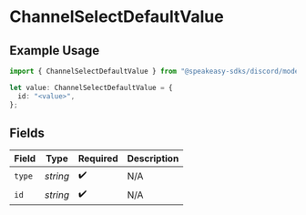 # ChannelSelectDefaultValue

## Example Usage

```typescript
import { ChannelSelectDefaultValue } from "@speakeasy-sdks/discord/models/components";

let value: ChannelSelectDefaultValue = {
  id: "<value>",
};
```

## Fields

| Field              | Type               | Required           | Description        |
| ------------------ | ------------------ | ------------------ | ------------------ |
| `type`             | *string*           | :heavy_check_mark: | N/A                |
| `id`               | *string*           | :heavy_check_mark: | N/A                |